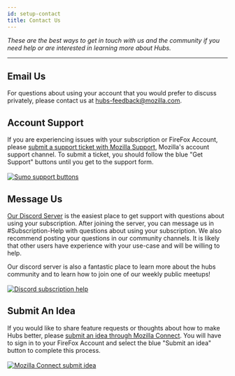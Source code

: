 ```yaml
---
id: setup-contact
title: Contact Us
---
```


_These are the best ways to get in touch with us and the community if you need help or are interested in learning more about Hubs._

---

## Email Us

For questions about using your account that you would prefer to discuss privately, please contact us at [hubs-feedback@mozilla.com](mailto:hubs-feedback@mozilla.com).

## Account Support

If you are experiencing issues with your subscription or FireFox Account, please [submit a support ticket with Mozilla Support](https://support.mozilla.org/en-US/products/hubs), Mozilla's account support channel. To submit a ticket, you should follow the blue "Get Support" buttons until you get to the support form.
<br></br>
[<img src="img/sumo-support.png" alt="Sumo support buttons">](https://support.mozilla.org/en-US/products/hubs)

## Message Us

[Our Discord Server](https://discord.gg/hubs-498741086295031808) is the easiest place to get support with questions about using your subscription. After joining the server, you can message us in #Subscription-Help with questions about using your subscription. We also recommend posting your questions in our community channels. It is likely that other users have experience with your use-case and will be willing to help.

Our discord server is also a fantastic place to learn more about the hubs community and to learn how to join one of our weekly public meetups!
<br></br>
[<img src="img/discord-support.png" alt="Discord subscription help">](https://discord.gg/hubs-498741086295031808)

## Submit An Idea

If you would like to share feature requests or thoughts about how to make Hubs better, please [submit an idea through Mozilla Connect](https://connect.mozilla.org/t5/ideas/idb-p/ideas/label-name/hubs). You will have to sign in to your FireFox Account and select the blue "Submit an idea" button to complete this process.
<br></br>
[<img src="img/connect-button.png" alt="Mozilla Connect submit idea">](https://connect.mozilla.org/t5/ideas/idb-p/ideas/label-name/hubs)
